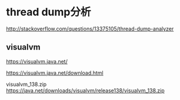 thread dump分析
===========


http://stackoverflow.com/questions/13375105/thread-dump-analyzer

## visualvm

https://visualvm.java.net/

https://visualvm.java.net/download.html

visualvm_138.zip
https://java.net/downloads/visualvm/release138/visualvm_138.zip